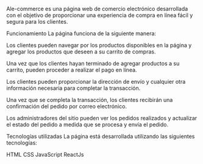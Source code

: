 Ale-commerce es una página web de comercio electrónico desarrollada con el objetivo de proporcionar una experiencia de compra en línea fácil y segura para los clientes.

Funcionamiento
La página funciona de la siguiente manera:

Los clientes pueden navegar por los productos disponibles en la página y agregar los productos que deseen a su carrito de compras.

Una vez que los clientes hayan terminado de agregar productos a su carrito, pueden proceder a realizar el pago en línea.

Los clientes pueden proporcionar la dirección de envío y cualquier otra información necesaria para completar la transacción.

Una vez que se completa la transacción, los clientes recibirán una confirmación del pedido por correo electrónico.

Los administradores del sitio pueden ver los pedidos realizados y actualizar el estado del pedido a medida que se procesa y envía el pedido.

Tecnologías utilizadas
La página está desarrollada utilizando las siguientes tecnologías:

HTML
CSS
JavaScript
ReactJs
